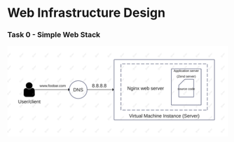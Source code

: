 # Web Infrastructure Design

### Task 0 - Simple Web Stack
![alt text](https://github.com/stephenoba/alx-system_engineering-devops/blob/main/0x09-web_infrastructure_design/images/simple_web_stack.png?raw=true)
